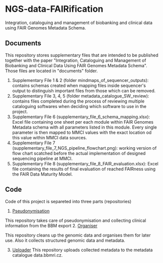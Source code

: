 # NGS-data-FAIRification
Integration, cataloguing and management of biobanking and clinical data using FAIR Genomes Metadata Schema.

## Documents
This repository stores supplementary files that are intended to be published together with the paper "Integration, Cataloguing and Management of Biobanking and Clinical Data Using FAIR Genomes Metadata Schema". Those files are located in "documents" folder. 
1. Supplementary File 1 & 2 (folder mindmaps_of_sequencer_outputs): contains schemas created when mapping files inside sequencer's output to distinguish important files from those which can be removed.
2. Supplementary File 3, 4, 5 (folder metadata_catalogue_SW_review): contains files completed during the process of reviewing multiple cataloguing softwares when deciding which software to use in the project.
3. Supplementary File 6 (supplementary_file_6_schema_mapping.xlsx): Excel file containing one sheet per each module within FAIR Genomes Metadata schema with all parameters listed in this module. Every single parameter is then mapped to MMCI values with the exact location od this value within MMCI data sources.
4. Supplementary File 7 (supplementary_file_7_NGS_pipeline_flowchart.png): working version of flow chart scatched before the actual implementation of designed sequencing pipeline at MMCI.
5. Supplementary File 8 (supplementary_file_8_FAIR_evaluation.xlsx): Excel file containing the results of final evaluation of reached FAIRness using the FAIR Data Maturity Model.

## Code

Code of this project is separeted into three parts (repositories)
1. [Pseudonymisation](https://github.com/BBMRI-cz/data-catalogue-pseudonymisation)

This repository takes care of pseudonymisation and collecting clinical information from the BBM export
2. [Organiser](https://github.com/BBMRI-cz/data-catalogue-organiser)
 
This repository cleans up the genomic data and organises them for later use. Also it collects structured genomic data and metadata.

3. [Uploader](https://github.com/BBMRI-cz/data-catalogue-uploader)
This repository uploads collected metadata to the metadata catalogue data.bbmri.cz.
